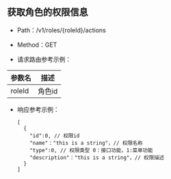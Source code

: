 ## 获取角色的权限信息

- Path：/v1/roles/{roleId}/actions

- Method：GET

- 请求路由参考示例：

|参数名      |描述 |
|----------- |----------- |
|roleId  |角色id |

- 响应参考示例：
  ```
  [
    {
      "id":0, // 权限id
      "name"："this is a string"，// 权限名称
      "type":0, // 权限类型 0：接口功能，1:菜单功能
      "description"："this is a string"，// 权限描述
    }
  ] 